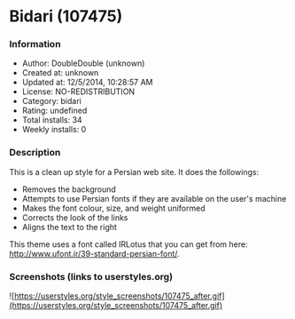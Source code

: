 # Bidari (107475)

### Information
- Author: DoubleDouble (unknown)
- Created at: unknown
- Updated at: 12/5/2014, 10:28:57 AM
- License: NO-REDISTRIBUTION
- Category: bidari
- Rating: undefined
- Total installs: 34
- Weekly installs: 0


### Description
This is a clean up style for a Persian web site. It does the followings:

- Removes the background
- Attempts to use Persian fonts if they are available on the user's machine
- Makes the font colour, size, and weight uniformed
- Corrects the look of the links
- Aligns the text to the right

This theme uses a font called IRLotus that you can get from here: http://www.ufont.ir/39-standard-persian-font/.


### Screenshots (links to userstyles.org)
![https://userstyles.org/style_screenshots/107475_after.gif](https://userstyles.org/style_screenshots/107475_after.gif)


